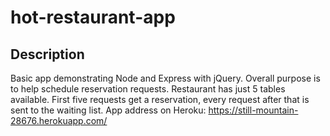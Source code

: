 # hot-restaurant-app

## Description
Basic app demonstrating Node and Express with jQuery. Overall purpose is to help schedule reservation requests. Restaurant has just 5 tables available. First five requests get a reservation, every request after that is sent to the waiting list.
App address on Heroku: https://still-mountain-28676.herokuapp.com/ 
